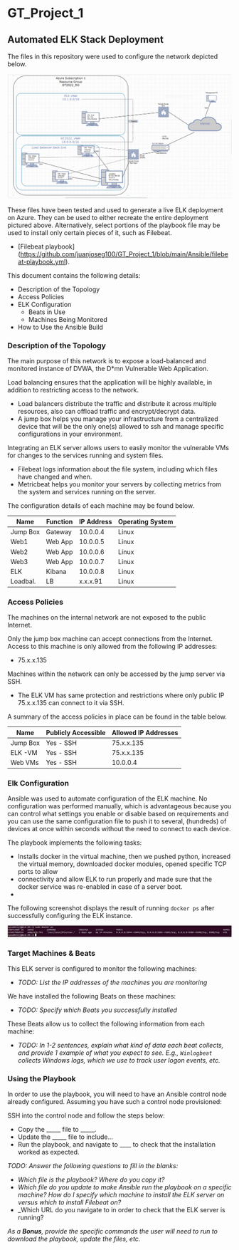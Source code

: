 # GT_Project_1
## Automated ELK Stack Deployment

The files in this repository were used to configure the network depicted below.

![TODO: Update the path with the name of your screenshot of docker ps output](Images/Network_Diagram.png)


These files have been tested and used to generate a live ELK deployment on Azure. They can be used to either recreate the entire deployment pictured above. Alternatively, select portions of the playbook file may be used to install only certain pieces of it, such as Filebeat.

  - [Filebeat playbook] (https://github.com/juanjoseg100/GT_Project_1/blob/main/Ansible/filebeat-playbook.yml).

This document contains the following details:
- Description of the Topology
- Access Policies
- ELK Configuration
  - Beats in Use
  - Machines Being Monitored
- How to Use the Ansible Build


### Description of the Topology

The main purpose of this network is to expose a load-balanced and monitored instance of DVWA, the D*mn Vulnerable Web Application.

Load balancing ensures that the application will be highly available, in addition to restricting access to the network.
- Load balancers distribute the traffic and distribute it across multiple resources, also can offload traffic and encrypt/decrypt data.
- A jump box helps you manage your infrastructure from a centralized device that will be the only one(s) allowed to ssh and manage specific configurations in your environment.

Integrating an ELK server allows users to easily monitor the vulnerable VMs for changes to the services running and system files.
- Filebeat logs information about the file system, including which files have changed and when.
- Metricbeat helps you monitor your servers by collecting metrics from the system and services running on the server.

The configuration details of each machine may be found below.

| Name     | Function | IP Address | Operating System |
|----------|----------|------------|------------------|
| Jump Box | Gateway  | 10.0.0.4   | Linux            |
| Web1     | Web App  | 10.0.0.5   | Linux            |
| Web2     | Web App  | 10.0.0.6   | Linux            |
| Web3     | Web App  | 10.0.0.7   | Linux            |
| ELK      | Kibana   | 10.0.0.8   | Linux            |
| Loadbal. | LB       | x.x.x.91   | Linux            |

### Access Policies

The machines on the internal network are not exposed to the public Internet. 

Only the jump box machine can accept connections from the Internet. Access to this machine is only allowed from the following IP addresses:
- 75.x.x.135

Machines within the network can only be accessed by the jump server via SSH.
- The ELK VM has same protection and restrictions where only public IP 75.x.x.135 can connect to it via SSH.

A summary of the access policies in place can be found in the table below.

| Name     | Publicly Accessible | Allowed IP Addresses |
|----------|---------------------|----------------------|
| Jump Box | Yes - SSH           | 75.x.x.135           |
| ELK -VM  | Yes - SSH           | 75.x.x.135           |
| Web VMs  | Yes - SSH           | 10.0.0.4             |

### Elk Configuration

Ansible was used to automate configuration of the ELK machine. No configuration was performed manually, which is advantageous because you can control what settings you
enable or disable based on requirements and you can use the same configuration file to push it to several, (hundreds) of devices at once within seconds without the
need to connect to each device.

The playbook implements the following tasks:
- Installs docker in the virtual machine, then we pushed python, increased the virtual memory, downloaded docker modules, opened specific TCP ports to allow 
- connectivity and allow ELK to run properly and made sure that the docker service was re-enabled in case of a server boot.
- 
The following screenshot displays the result of running `docker ps` after successfully configuring the ELK instance.

![TODO: Update the path with the name of your screenshot of docker ps output](Images/docker_ps_output.png)

### Target Machines & Beats
This ELK server is configured to monitor the following machines:
- _TODO: List the IP addresses of the machines you are monitoring_

We have installed the following Beats on these machines:
- _TODO: Specify which Beats you successfully installed_

These Beats allow us to collect the following information from each machine:
- _TODO: In 1-2 sentences, explain what kind of data each beat collects, and provide 1 example of what you expect to see. E.g., `Winlogbeat` collects Windows logs, which we use to track user logon events, etc._

### Using the Playbook
In order to use the playbook, you will need to have an Ansible control node already configured. Assuming you have such a control node provisioned: 

SSH into the control node and follow the steps below:
- Copy the _____ file to _____.
- Update the _____ file to include...
- Run the playbook, and navigate to ____ to check that the installation worked as expected.

_TODO: Answer the following questions to fill in the blanks:_
- _Which file is the playbook? Where do you copy it?_
- _Which file do you update to make Ansible run the playbook on a specific machine? How do I specify which machine to install the ELK server on versus which to install Filebeat on?_
- _Which URL do you navigate to in order to check that the ELK server is running?

_As a **Bonus**, provide the specific commands the user will need to run to download the playbook, update the files, etc._
